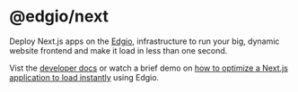 # @edgio/next

Deploy Next.js apps on the [Edgio](https://edgio.co), infrastructure to run your big, dynamic website frontend and make it load in less than one second.

Vist the [developer docs](https://docs.edg.io) or watch a brief demo on [how to optimize a Next.js application to load instantly](https://www.youtube.com/watch?v=zJZohikYq9M?utm_source=npm) using Edgio.

